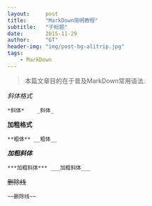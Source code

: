 ```yaml
---
layout:     post
title:      "MarkDown简明教程"
subtitle:   "子标题"
date:       2015-11-29
author:     "GT"
header-img: "img/post-bg-alitrip.jpg"
tags:
    - MarkDown
---
```

> 本篇文章目的在于普及MarkDown常用语法.

*斜体格式*

`
*斜体*   
_斜体_
`

**加粗格式**

`
**粗体**
__粗体__
`

***加粗斜体***

`
***加粗斜体***
___加粗斜体___
`

~~删除线~~

`
~~删除线~~ 
`


